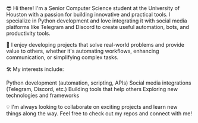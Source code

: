 ## 

<!--
**dbdoan/dbdoan** is a ✨ _special_ ✨ repository because its `README.md` (this file) appears on your GitHub profile.

Here are some ideas to get you started:
- 🔭 I’m currently working on ...
- 🌱 I’m currently learning ...
- 👯 I’m looking to collaborate on ...
- 🤔 I’m looking for help with ...
- 💬 Ask me about ...
- 📫 How to reach me: ...
- 😄 Pronouns: ...
- ⚡ Fun fact: ...
-->

😎 Hi there! I'm a Senior Computer Science student at the University of Houston with a passion for building innovative and practical tools. I specialize in Python development and love integrating it with social media platforms like Telegram and Discord to create useful automation, bots, and productivity tools.

💫 I enjoy developing projects that solve real-world problems and provide value to others, whether it's automating workflows, enhancing communication, or simplifying complex tasks.

🛠️ My interests include:

Python development (automation, scripting, APIs)
Social media integrations (Telegram, Discord, etc.)
Building tools that help others
Exploring new technologies and frameworks

💡 I'm always looking to collaborate on exciting projects and learn new things along the way. Feel free to check out my repos and connect with me!
